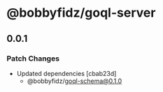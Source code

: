 # @bobbyfidz/goql-server

## 0.0.1

### Patch Changes

- Updated dependencies [cbab23d]
    - @bobbyfidz/goql-schema@0.1.0
